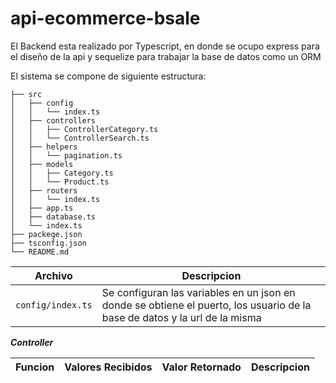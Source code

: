 # api-ecommerce-bsale

El Backend esta realizado por Typescript, en donde se ocupo express para el diseño de la api y sequelize para trabajar la base de datos como un ORM

El sistema se compone de siguiente estructura:

```
├── src
│   ├── config
│   │   └── index.ts 
│   ├── controllers
│   │   ├── ControllerCategory.ts
│   │   └── ControllerSearch.ts 
│   ├── helpers
│   │   └── pagination.ts 
│   ├── models
│   │   ├── Category.ts
│   │   └── Product.ts 
│   ├── routers
│   │   └── index.ts 
│   ├── app.ts
│   ├── database.ts 
│   └── index.ts 
├── packege.json
├── tsconfig.json
└── README.md
```


|      Archivo      |       Descripcion        | 
| ----------------- | ------------------------ | 
| ```config/index.ts```| Se configuran las variables en un json en donde se obtiene el puerto, los usuario de la base de datos y la url de la misma|


***Controller***


|      Funcion      |       Valores Recibidos  |  Valor Retornado  |  Descripcion |      
| ----------------- | ------------------------ | ------------------|--------------|




